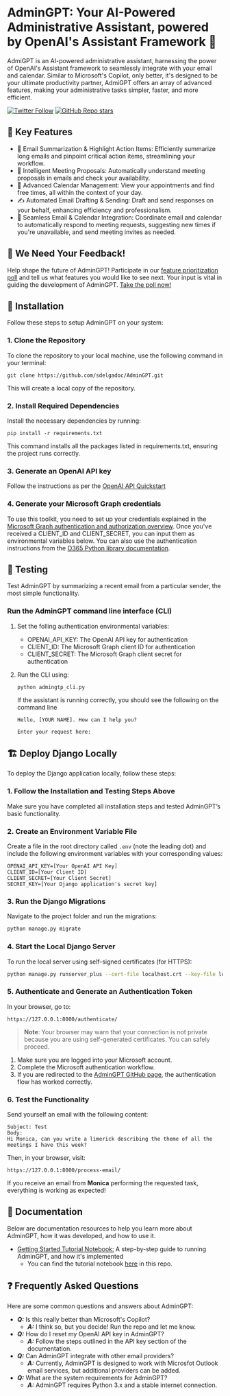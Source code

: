 # AdminGPT: Your AI-Powered Administrative Assistant, powered by OpenAI's Assistant Framework  🚀

AdmiGPT is an AI-powered administrative assistant, harnessing the power of OpenAI's Assistant framework to seamlessly integrate with your email and calendar. Similar to Microsoft's Copilot, only better, it's designed to be your ultimate productivity partner, AdmiGPT offers an array of advanced features, making your administrative tasks simpler, faster, and more efficient.

[![Twitter Follow](https://img.shields.io/twitter/follow/santiagodc?style=social)](https://twitter.com/santiagodc)
[![GitHub Repo stars](https://img.shields.io/github/stars/sdelgadoc/AdminGPT?style=social)](https://github.com/sdelgadoc/AdminGPT/stargazers)

## 🌟 Key Features
- 📧 Email Summarization & Highlight Action Items: Efficiently summarize long emails and pinpoint critical action items, streamlining your workflow.
- 🤖 Intelligent Meeting Proposals: Automatically understand meeting proposals in emails and check your availability.
- 📅 Advanced Calendar Management: View your appointments and find free times, all within the context of your day.
- ✍️ Automated Email Drafting & Sending: Draft and send responses on your behalf, enhancing efficiency and professionalism.
- 🔄 Seamless Email & Calendar Integration: Coordinate email and calendar to automatically respond to meeting requests, suggesting new times if you're unavailable, and send meeting invites as needed.

## 📢 We Need Your Feedback!
Help shape the future of AdminGPT! Participate in our [feature prioritization poll](https://github.com/sdelgadoc/AdminGPT/discussions/1) and tell us what features you would like to see next. Your input is vital in guiding the development of AdminGPT. [Take the poll now!](https://github.com/sdelgadoc/AdminGPT/discussions/1)

## 🔧 Installation

Follow these steps to setup AdminGPT on your system:

### 1. Clone the Repository
To clone the repository to your local machine, use the following command in your terminal:

`git clone https://github.com/sdelgadoc/AdminGPT.git`

This will create a local copy of the repository.

### 2. Install Required Dependencies
Install the necessary dependencies by running:

`pip install -r requirements.txt`

This command installs all the packages listed in requirements.txt, ensuring the project runs correctly.

### 3. Generate an OpenAI API key
Follow the instructions as per the [OpenAI API Quickstart](https://platform.openai.com/docs/quickstart?context=python)

### 4. Generate your Microsoft Graph credentials
To use this toolkit, you need to set up your credentials explained in the [Microsoft Graph authentication and authorization overview](https://learn.microsoft.com/en-us/graph/auth/). Once you've received a CLIENT_ID and CLIENT_SECRET, you can input them as environmental variables below. You can also use the authentication instructions from the [O365 Python library documentation](https://o365.github.io/python-o365/latest/getting_started.html#oauth-setup-pre-requisite).

## 🧪 Testing

Test AdminGPT by summarizing a recent email from a particular sender, the most simple functionality.

### Run the AdminGPT command line interface (CLI)
1. Set the folling authentication environmental variables:
   - OPENAI_API_KEY: The OpenAI API key for authentication
   - CLIENT_ID: The Microsoft Graph client ID for authentication
   - CLIENT_SECRET: The Microsoft Graph client secret for authentication

2. Run the CLI using:

   `python admingtp_cli.py`

   If the assistant is running correctly, you should see the following on the command line

   `Hello, [YOUR NAME]. How can I help you?`

   `Enter your request here:`

## 🏗 Deploy Django Locally

To deploy the Django application locally, follow these steps:

### 1. Follow the Installation and Testing Steps Above
Make sure you have completed all installation steps and tested AdminGPT’s basic functionality.

### 2. Create an Environment Variable File
Create a file in the root directory called `.env` (note the leading dot) and include the following environment variables with your corresponding values:

```
OPENAI_API_KEY=[Your OpenAI API Key]
CLIENT_ID=[Your Client ID]
CLIENT_SECRET=[Your Client Secret]
SECRET_KEY=[Your Django application's secret key]
```

### 3. Run the Django Migrations
Navigate to the project folder and run the migrations:

```bash
python manage.py migrate
```

### 4. Start the Local Django Server
To run the local server using self-signed certificates (for HTTPS):

```bash
python manage.py runserver_plus --cert-file localhost.crt --key-file localhost.key
```

### 5. Authenticate and Generate an Authentication Token
In your browser, go to:

```
https://127.0.0.1:8000/authenticate/
```

> **Note**: Your browser may warn that your connection is not private because you are using self-generated certificates. You can safely proceed.

1. Make sure you are logged into your Microsoft account.  
2. Complete the Microsoft authentication workflow.  
3. If you are redirected to the [AdminGPT GitHub page](https://github.com/sdelgadoc/AdminGPT), the authentication flow has worked correctly.

### 6. Test the Functionality
Send yourself an email with the following content:

```
Subject: Test
Body: 
Hi Monica, can you write a limerick describing the theme of all the meetings I have this week?
```

Then, in your browser, visit:

```
https://127.0.0.1:8000/process-email/
```

If you receive an email from **Monica** performing the requested task, everything is working as expected!

## 📖 Documentation
Below are documentation resources to help you learn more about AdminGPT, how it was developed, and how to use it.

- [Getting Started Tutorial Notebook:](https://github.com/sdelgadoc/admingpt/blob/main/admingpt_project/o365_tutorial.ipynb) A step-by-step guide to running AdminGPT, and how it's implemented
   - You can find the tutorial notebook [here](https://github.com/sdelgadoc/admingpt/blob/main/admingpt_project/o365_tutorial.ipynb) in this repo. 

## ❓ Frequently Asked Questions
Here are some common questions and answers about AdminGPT:

- ***Q:*** Is this really better than Microsoft's Copilot?
   - ***A:*** I think so, but you decide! Run the repo and let me know.
- ***Q:*** How do I reset my OpenAI API key in AdminGPT?
   - ***A:*** Follow the steps outlined in the API key section of the documentation.
- ***Q:*** Can AdminGPT integrate with other email providers?
   - ***A:*** Currently, AdminGPT is designed to work with Microsfot Outlook email services, but additional providers can be added.
- ***Q:*** What are the system requirements for AdminGPT?
   - ***A:*** AdminGPT requires Python 3.x and a stable internet connection.
